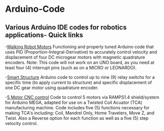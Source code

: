 # Arduino-Code
Various Arduino IDE codes for robotics applications-
Quick links
----
-[Walking Robot Motors](https://github.com/bztighe/Arduino-Code/tree/master/Tighe/walking%20robot) Functioning and properly tuned Arduino code that uses PID (Proportion-Integral-Derivative) to accurately control velocity and displacement of four DC microgear motors with magnetic quadrature encoders. Note: This code will not work on an UNO board, as you need at least four (4) interrupt pins (such as on a MICRO or LEONARDO).

-[Smart Structure](https://github.com/bztighe/Arduino-Code/tree/master/Smart%20Structure) Arduino code to control up to nine (9) relay switchs for a specific time (to apply current to structure) and specific displacement of one DC gear motor using quadrature encoder. 

-[5 Motor CNC control](https://github.com/bztighe/Arduino-Code/tree/master/TCA%20Machine) Code to control 5 motors via RAMPS1.4 shield/system for Arduino MEGA, adapted for use on a Twisted Coil Acuator (TCA) manufacturing machine. Code includes five (5) functions necessary for making TCA's including: Coil, Mandrel Only, Home Travelers, Move Z, and Twist. Also a Reverse option for each function as well as a five (5) step velocity control. 
